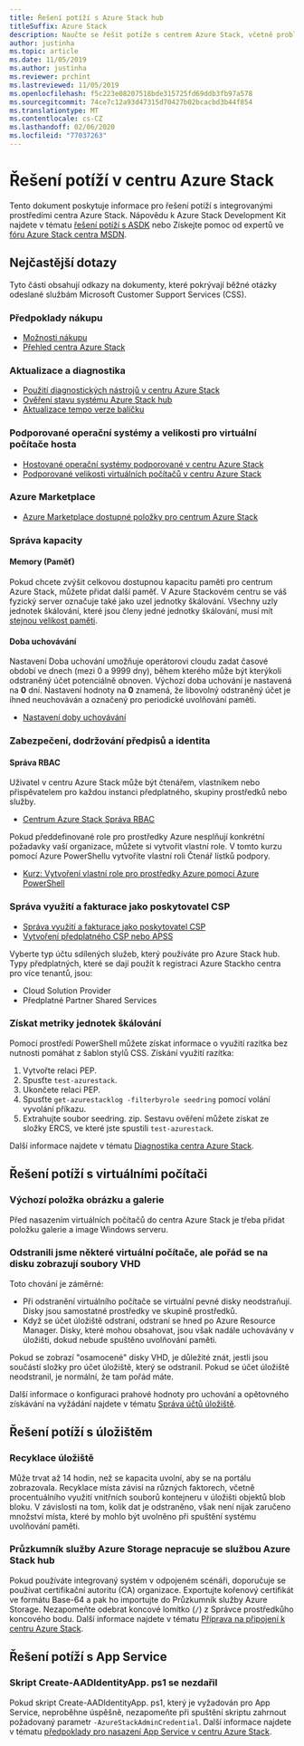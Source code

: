 ```yaml
---
title: Řešení potíží s Azure Stack hub
titleSuffix: Azure Stack
description: Naučte se řešit potíže s centrem Azure Stack, včetně problémů s virtuálními počítači, úložištěm a App Service.
author: justinha
ms.topic: article
ms.date: 11/05/2019
ms.author: justinha
ms.reviewer: prchint
ms.lastreviewed: 11/05/2019
ms.openlocfilehash: f5c223e08207518bde315725fd69ddb3fb97a578
ms.sourcegitcommit: 74ce7c12a93d47315d70427b02bcacbd3b44f854
ms.translationtype: MT
ms.contentlocale: cs-CZ
ms.lasthandoff: 02/06/2020
ms.locfileid: "77037263"
---
```

# <a name="troubleshoot-issues-in-azure-stack-hub"></a>Řešení potíží v centru Azure Stack

Tento dokument poskytuje informace pro řešení potíží s integrovanými prostředími centra Azure Stack. Nápovědu k Azure Stack Development Kit najdete v tématu [řešení potíží s ASDK](../asdk/asdk-troubleshooting.md) nebo Získejte pomoc od expertů ve [fóru Azure Stack centra MSDN](https://social.msdn.microsoft.com/Forums/azure/home?forum=azurestack).

## <a name="frequently-asked-questions"></a>Nejčastější dotazy

Tyto části obsahují odkazy na dokumenty, které pokrývají běžné otázky odeslané službám Microsoft Customer Support Services (CSS).

### <a name="purchase-considerations"></a>Předpoklady nákupu

* [Možnosti nákupu](https://azure.microsoft.com/overview/azure-stack/how-to-buy/)
* [Přehled centra Azure Stack](azure-stack-overview.md)

### <a name="updates-and-diagnostics"></a>Aktualizace a diagnostika

* [Použití diagnostických nástrojů v centru Azure Stack](azure-stack-diagnostics.md)
* [Ověření stavu systému Azure Stack hub](azure-stack-diagnostic-test.md)
* [Aktualizace tempo verze balíčku](azure-stack-servicing-policy.md#update-package-release-cadence)

### <a name="supported-operating-systems-and-sizes-for-guest-vms"></a>Podporované operační systémy a velikosti pro virtuální počítače hosta

* [Hostované operační systémy podporované v centru Azure Stack](azure-stack-supported-os.md)
* [Podporované velikosti virtuálních počítačů v centru Azure Stack](../user/azure-stack-vm-sizes.md)

### <a name="azure-marketplace"></a>Azure Marketplace

* [Azure Marketplace dostupné položky pro centrum Azure Stack](azure-stack-marketplace-azure-items.md)

### <a name="manage-capacity"></a>Správa kapacity

#### <a name="memory"></a>Memory (Paměť)

Pokud chcete zvýšit celkovou dostupnou kapacitu paměti pro centrum Azure Stack, můžete přidat další paměť. V Azure Stackovém centru se váš fyzický server označuje také jako uzel jednotky škálování. Všechny uzly jednotek škálování, které jsou členy jedné jednotky škálování, musí mít [stejnou velikost paměti](azure-stack-manage-storage-physical-memory-capacity.md).

#### <a name="retention-period"></a>Doba uchovávání

Nastavení Doba uchování umožňuje operátorovi cloudu zadat časové období ve dnech (mezi 0 a 9999 dny), během kterého může být kterýkoli odstraněný účet potenciálně obnoven. Výchozí doba uchování je nastavená na **0** dní. Nastavení hodnoty na **0** znamená, že libovolný odstraněný účet je ihned neuchováván a označený pro periodické uvolňování paměti.

* [Nastavení doby uchovávání](azure-stack-manage-storage-accounts.md#set-the-retention-period)

### <a name="security-compliance-and-identity"></a>Zabezpečení, dodržování předpisů a identita  

#### <a name="manage-rbac"></a>Správa RBAC

Uživatel v centru Azure Stack může být čtenářem, vlastníkem nebo přispěvatelem pro každou instanci předplatného, skupiny prostředků nebo služby.

* [Centrum Azure Stack Správa RBAC](azure-stack-manage-permissions.md)

Pokud předdefinované role pro prostředky Azure nesplňují konkrétní požadavky vaší organizace, můžete si vytvořit vlastní role. V tomto kurzu pomocí Azure PowerShellu vytvoříte vlastní roli Čtenář lístků podpory.

* [Kurz: Vytvoření vlastní role pro prostředky Azure pomocí Azure PowerShell](https://docs.microsoft.com/azure/role-based-access-control/tutorial-custom-role-powershell)

### <a name="manage-usage-and-billing-as-a-csp"></a>Správa využití a fakturace jako poskytovatel CSP

* [Správa využití a fakturace jako poskytovatel CSP](azure-stack-add-manage-billing-as-a-csp.md#create-a-csp-or-apss-subscription)
* [Vytvoření předplatného CSP nebo APSS](azure-stack-add-manage-billing-as-a-csp.md#create-a-csp-or-apss-subscription)

Vyberte typ účtu sdílených služeb, který používáte pro Azure Stack hub. Typy předplatných, které se dají použít k registraci Azure Stackho centra pro více tenantů, jsou:

* Cloud Solution Provider
* Předplatné Partner Shared Services

### <a name="get-scale-unit-metrics"></a>Získat metriky jednotek škálování

Pomocí prostředí PowerShell můžete získat informace o využití razítka bez nutnosti pomáhat z šablon stylů CSS. Získání využití razítka:

1. Vytvořte relaci PEP.
2. Spusťte `test-azurestack`.
3. Ukončete relaci PEP.
4. Spusťte `get-azurestacklog -filterbyrole seedring` pomocí volání vyvolání příkazu.
5. Extrahujte soubor seedring. zip. Sestavu ověření můžete získat ze složky ERCS, ve které jste spustili `test-azurestack`.

Další informace najdete v tématu [Diagnostika centra Azure Stack](azure-stack-configure-on-demand-diagnostic-log-collection.md#use-the-privileged-endpoint-pep-to-collect-diagnostic-logs).

## <a name="troubleshoot-virtual-machines-vms"></a>Řešení potíží s virtuálními počítači

### <a name="default-image-and-gallery-item"></a>Výchozí položka obrázku a galerie

Před nasazením virtuálních počítačů do centra Azure Stack je třeba přidat položku galerie a image Windows serveru.

### <a name="ive-deleted-some-vms-but-still-see-the-vhd-files-on-disk"></a>Odstranili jsme některé virtuální počítače, ale pořád se na disku zobrazují soubory VHD

Toto chování je záměrné:

* Při odstranění virtuálního počítače se virtuální pevné disky neodstraňují. Disky jsou samostatné prostředky ve skupině prostředků.
* Když se účet úložiště odstraní, odstraní se hned po Azure Resource Manager. Disky, které mohou obsahovat, jsou však nadále uchovávány v úložišti, dokud nebude spuštěno uvolňování paměti.

Pokud se zobrazí "osamocené" disky VHD, je důležité znát, jestli jsou součástí složky pro účet úložiště, který se odstranil. Pokud se účet úložiště neodstranil, je normální, že tam pořád máte.

Další informace o konfiguraci prahové hodnoty pro uchování a opětovného získávání na vyžádání najdete v tématu [Správa účtů úložiště](azure-stack-manage-storage-accounts.md).

## <a name="troubleshoot-storage"></a>Řešení potíží s úložištěm

### <a name="storage-reclamation"></a>Recyklace úložiště

Může trvat až 14 hodin, než se kapacita uvolní, aby se na portálu zobrazovala. Recyklace místa závisí na různých faktorech, včetně procentuálního využití vnitřních souborů kontejneru v úložišti objektů blob bloku. V závislosti na tom, kolik dat je odstraněno, však není nijak zaručeno množství místa, které by mohlo být uvolněno při spuštění systému uvolňování paměti.

### <a name="azure-storage-explorer-not-working-with-azure-stack-hub"></a>Průzkumník služby Azure Storage nepracuje se službou Azure Stack hub

Pokud používáte integrovaný systém v odpojeném scénáři, doporučuje se používat certifikační autoritu (CA) organizace. Exportujte kořenový certifikát ve formátu Base-64 a pak ho importujte do Průzkumník služby Azure Storage. Nezapomeňte odebrat koncové lomítko (`/`) z Správce prostředkůho koncového bodu. Další informace najdete v tématu [Příprava na připojení k centru Azure Stack](/azure-stack/user/azure-stack-storage-connect-se).

## <a name="troubleshooting-app-service"></a>Řešení potíží s App Service

### <a name="create-aadidentityappps1-script-fails"></a>Skript Create-AADIdentityApp. ps1 se nezdařil

Pokud skript Create-AADIdentityApp. ps1, který je vyžadován pro App Service, neproběhne úspěšně, nezapomeňte při spuštění skriptu zahrnout požadovaný parametr `-AzureStackAdminCredential`. Další informace najdete v tématu [předpoklady pro nasazení App Service v centru Azure Stack](azure-stack-app-service-before-you-get-started.md#create-an-azure-active-directory-app).
